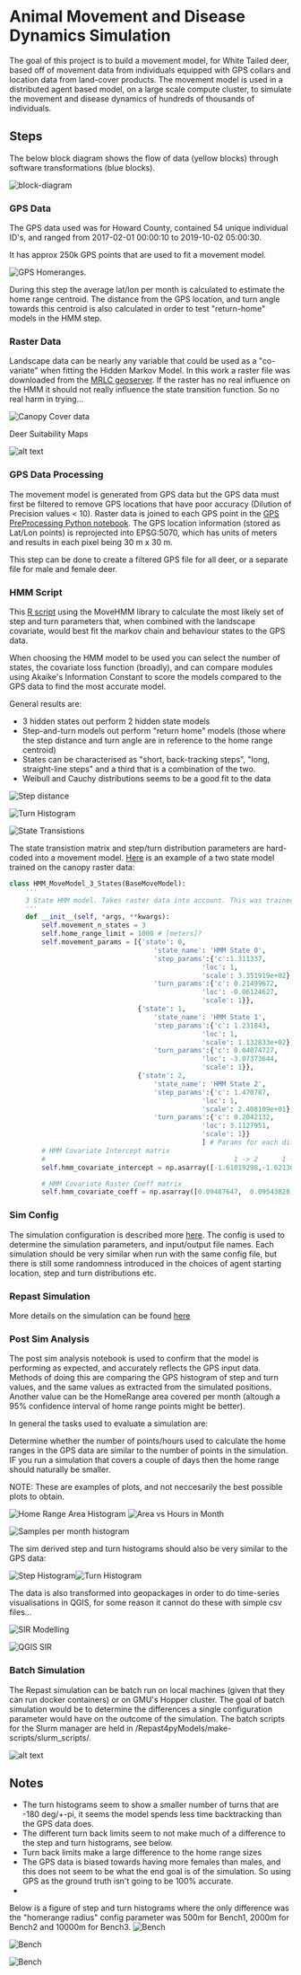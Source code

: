 # Animal Movement and Disease Dynamics Simulation

The goal of this project is to build a movement model, for White Tailed deer, based off of movement data from individuals equipped with GPS collars and location data from land-cover products. The movement model is used in a distributed agent based model, on a large scale compute cluster, to simulate the movement and disease dynamics of hundreds of thousands of individuals.

## Steps

The below block diagram shows the flow of data (yellow blocks) through software transformations (blue blocks).

![block-diagram](image.png)

### GPS Data

The GPS data used was for Howard County, contained 54 unique individual ID's, and ranged from 2017-02-01 00:00:10 to 2019-10-02 05:00:30.

 It has approx 250k GPS points that are used to fit a movement model. 

![GPS Homeranges](image-1.png).

During this step the average lat/lon per month is calculated to estimate the home range centroid. The distance from the GPS location, and turn angle towards this centroid is also calculated in order to test "return-home" models in the HMM step.

### Raster Data

Landscape data can be nearly any variable that could be used as a "co-variate" when fitting the Hidden Markov Model. In this work a raster file was downloaded from the [MRLC geoserver](https://www.mrlc.gov/geoserver/web/?0). If the raster has no real influence on the HMM it should not really influence the state transition function. So no real harm in trying...

![Canopy Cover data](image-2.png)

Deer Suitability Maps

![alt text](image-3.png)

### GPS Data Processing

The movement model is generated from GPS data but the GPS data must first be filtered to remove GPS locations that have poor accuracy (Dilution of Precision values < 10).
Raster data is joined to each GPS point in the [GPS PreProcessing Python notebook](https://github.com/GMU-GeoSciences/Repast4pyModels/blob/main/Notebooks/01-GPS%20PreProcessing-checkpoint.ipynb). The GPS location information (stored as Lat/Lon points) is reprojected into EPSG:5070, which has units of meters and results in each pixel being 30 m x 30 m.

This step can be done to create a filtered GPS file for all deer, or a separate file for male and female deer.

### HMM Script

This [R script](https://github.com/GMU-GeoSciences/Repast4pyModels/blob/main/Notebooks/02-HMM%20R-Script.ipynb) using the MoveHMM library to calculate the most likely set of step and turn parameters that, when combined with the landscape covariate, would best fit the markov chain and behaviour states to the GPS data.

When choosing the HMM model to be used you can select the number of states, the covariate loss function (broadly), and can compare modules using Akaike's Information Constant to score the models compared to the GPS data to find the most accurate model.

General results are:

  - 3 hidden states out perform 2 hidden state models 
  - Step-and-turn models out perform "return home" models (those where the step distance and turn angle are in reference to the home range centroid)
  - States can be characterised as "short, back-tracking steps", "long, straight-line steps" and a third that is a combination of the two.
  - Weibull and Cauchy distributions seems to be a good fit to the data

![Step distance](image-4.png)

![Turn Histogram](image-5.png)

![State Transistions](image-6.png)

The state transistion matrix and step/turn distribution parameters are hard-coded into a movement model. [Here](https://github.com/GMU-GeoSciences/Repast4pyModels/blob/aeeb369dff8fc36bf83aa7adf06ac86f1abe6a7a/repast4py/deer_agent/movement_hmm.py#L470) is an example of a two state model trained on the canopy raster data:

```python
class HMM_MoveModel_3_States(BaseMoveModel):
    '''
    3 State HMM model. Takes raster data into account. This was trained using the suitability raster and not the canopy raster
    '''
    def __init__(self, *args, **kwargs):
        self.movement_n_states = 3
        self.home_range_limit = 1000 # [meters]?
        self.movement_params = [{'state': 0, 
                                    'state_name': 'HMM State 0',
                                    'step_params':{'c':1.311337,
                                                'loc': 1,
                                                'scale': 3.351919e+02},
                                    'turn_params':{'c': 0.21499672,
                                                'loc': -0.06124627,
                                                'scale': 1}},
                                {'state': 1, 
                                    'state_name': 'HMM State 1',
                                    'step_params':{'c': 1.231843,
                                                'loc': 1,
                                                'scale': 1.132833e+02},
                                    'turn_params':{'c': 0.04074727,
                                                'loc': -3.07373644,
                                                'scale': 1}},
                                {'state': 2, 
                                    'state_name': 'HMM State 2',
                                    'step_params':{'c': 1.470787,
                                                'loc': 1,
                                                'scale': 2.408109e+01},
                                    'turn_params':{'c': 0.2042132,
                                                'loc': 3.1127951,
                                                'scale': 1}}
                                                ] # Params for each different move state. List of N dictionaries of step and turn params
        # HMM Covariate Intercept matrix
        #                                               1 -> 2      1 -> 3      2 -> 1      2 -> 3     3 -> 1    3 -> 2
        self.hmm_covariate_intercept = np.asarray([-1.61019298,-1.62130884,-1.79254789,-1.72515496,-2.2150039,-0.665865790])

        # HMM Covariate Raster Coeff matrix
        self.hmm_covariate_coeff = np.asarray([0.09487647,  0.09543828, -0.08549171,  0.09086488, -0.1138435, 0.006435542])
```

### Sim Config
The simulation configuration is described more [here](https://github.com/GMU-GeoSciences/Repast4pyModels/blob/main/config/README.md). The config is used to determine the simulation parameters, and input/output file names. Each simulation should be very similar when run with the same config file, but there is still some randomness introduced in the choices of agent starting location, step and turn distributions etc. 

### Repast Simulation
More details on the simulation can be found [here](https://github.com/GMU-GeoSciences/Repast4pyModels/blob/main/repast4py/README.md)

### Post Sim Analysis

The post sim analysis notebook is used to confirm that the model is performing as expected, and accurately reflects the GPS input data. Methods of doing this are comparing the GPS histogram of step and turn values, and the same values as extracted from the simulated positions. Another value can be the HomeRange area covered per month (altough a 95% confidence interval of home range points might be better).

In general the tasks used to evaluate a simulation are:

Determine whether the number of points/hours used to calculate the home ranges in the GPS data are similar to the number of points in the simulation. IF you run a simulation that covers a couple of days then the home range should naturally be smaller.

NOTE: These are examples of plots, and not neccesarily the best possible plots to obtain.

![Home Range Area Histogram](image-13.png) ![Area vs Hours in Month](image-14.png)

![Samples per month histogram](image-15.png)

The sim derived step and turn histograms should also be very similar to the GPS data:

![Step Histogram](image-11.png)![Turn Histogram](image-12.png)

The data is also transformed into geopackages in order to do time-series visualisations in QGIS, for some reason it cannot do these with simple csv files...
  
![SIR Modelling](image-17.png)
 
![QGIS SIR](image-18.png)

### Batch Simulation

The Repast simulation can be batch run on local machines (given that they can run docker containers) or on GMU's Hopper cluster. The goal of batch simulation would be to determine the differences a single configuration parameter would have on the outcome of the simulation. The batch scripts for the Slurm manager are held in /Repast4pyModels/make-scripts/slurm_scripts/.  

![alt text](image-7.png)

## Notes

 - The turn histograms seem to show a smaller number of turns that are -180 deg/+-pi, it seems the model spends less time backtracking than the GPS data does. 
 - The different turn back limits seem to not make much of a difference to the step and turn histograms, see below.
 - Turn back limits make a large difference to the home range sizes
 - The GPS data is biased towards having more females than males, and this does not seem to be what the end goal is of the simulation. So using GPS as the ground truth isn't going to be 100% accurate.
 - 

Below is a figure of step and turn histograms where the only difference was the "homerange radius" config parameter was 500m for Bench1, 2000m for Bench2 and 10000m for Bench3.
 ![Bench](image-19.png)

 ![Bench](image-20.png)

 ![Bench](image-21.png)
